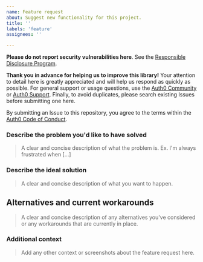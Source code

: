 ```yaml
---
name: Feature request
about: Suggest new functionality for this project.
title: ''
labels: 'feature'
assignees: ''

---
```


**Please do not report security vulnerabilities here**. See the [Responsible Disclosure Program](https://github.com/auth0-lab/fga-dotnet-sdk/blob/main/.github/SECURITY.md).

**Thank you in advance for helping us to improve this library!** Your attention to detail here is greatly appreciated and will help us respond as quickly as possible. For general support or usage questions, use the [Auth0 Community](https://community.auth0.com/) or [Auth0 Support](https://support.auth0.com/). Finally, to avoid duplicates, please search existing Issues before submitting one here.

By submitting an Issue to this repository, you agree to the terms within the [Auth0 Code of Conduct](https://github.com/auth0/open-source-template/blob/master/CODE-OF-CONDUCT.md).

### Describe the problem you'd like to have solved

> A clear and concise description of what the problem is. Ex. I'm always frustrated when [...]

### Describe the ideal solution

> A clear and concise description of what you want to happen.

## Alternatives and current workarounds

> A clear and concise description of any alternatives you've considered or any workarounds that are currently in place.

### Additional context

> Add any other context or screenshots about the feature request here.

